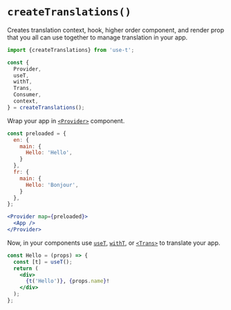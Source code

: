 # `createTranslations()`

Creates translation context, hook, higher order component, and render prop that you
all can use together to manage translation in your app.

```js
import {createTranslations} from 'use-t';

const {
  Provider,
  useT,
  withT,
  Trans,
  Consumer,
  context,
} = createTranslations();
```

Wrap your app in [`<Provider>`](./Provider.md) component.

```jsx
const preloaded = {
  en: {
    main: {
      Hello: 'Hello',
    }
  },
  fr: {
    main: {
      Hello: 'Bonjour',
    }
  },
};

<Provider map={preloaded}>
  <App />
</Provider>
```

Now, in your components use [`useT`](./useT.md), [`withT`](./withT.md), or [`<Trans>`](./Trans.md) to translate your app.

```jsx
const Hello = (props) => {
  const [t] = useT();
  return (
    <div>
      {t('Hello')}, {props.name}!
    </div>
  );
};
```
